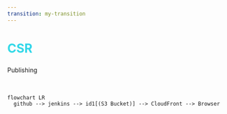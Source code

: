 ```yaml
---
transition: my-transition
---
```

# CSR

<div style='margin-top:24px'>Publishing</div>

<br>
<br>

```mermaid
flowchart LR
  github --> jenkins --> id1[(S3 Bucket)] --> CloudFront --> Browser
```

<br>
<br>

<!-- CSR 프로젝트의 배포는 비교적 간단하게 이루어 질 수 있습니다. 
컴퓨팅 리소스를 오로지 브라우저에서만 담당하기 때문에 serverless로도 충분히 프로젝트를 생성하고,
배포할 수 있습니다. 

또한 정적자산들이 CDN을 이용하기 때문에 global한 서비스에서도 장점을 발휘합니다.
 -->


<style>
h1 {
  background-color: #2B90B6;
  background-image: linear-gradient(52deg, #34dae7 3%, #0daeff 97%);
  background-size: 100%;
  -webkit-background-clip: text;
  -moz-background-clip: text;
  -webkit-text-fill-color: transparent;
  -moz-text-fill-color: transparent;
}
#highlight {
  background-color: #2B90B6;
  background-image: linear-gradient(52deg, #34dae7 3%, #0daeff 97%);
  background-size: 100%;
  -webkit-background-clip: text;
  -moz-background-clip: text;
  -webkit-text-fill-color: transparent;
  -moz-text-fill-color: transparent;
}
strong {
  background-color: #2B90B6;
  background-image: linear-gradient(52deg, #34dae7 3%, #0daeff 97%);
  background-size: 100%;
  -webkit-background-clip: text;
  -moz-background-clip: text;
  -webkit-text-fill-color: transparent;
  -moz-text-fill-color: transparent;
}
li {
  margin-bottom: 12px
}
.my-transition-enter-active,
.my-transition-leave-active {
  transition: opacity 0.9s ease;
}

.my-transition-enter-from,
.my-transition-leave-to {
  opacity: 0;
}
</style>
